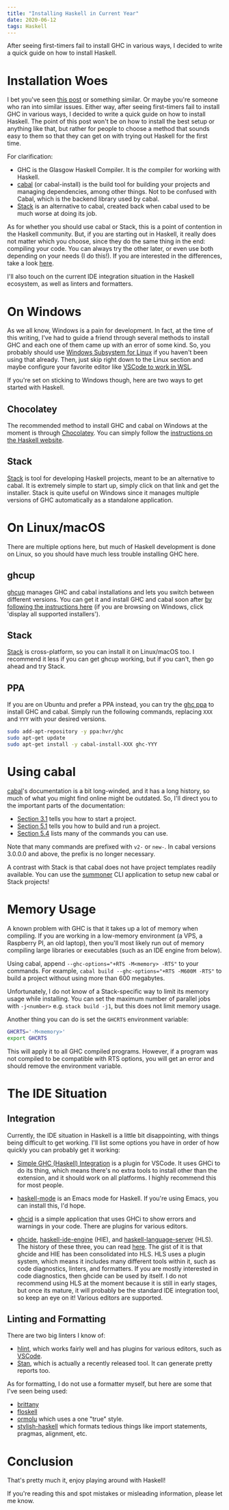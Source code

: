 ```yaml
---
title: "Installing Haskell in Current Year"
date: 2020-06-12
tags: Haskell
---
```


After seeing first-timers fail to install GHC in various ways, I decided to write a quick guide on how to install Haskell.  

# Installation Woes

I bet you've seen [this post](https://reddit.com/r/haskell/comments/guecax/confused_by_the_haskell_installation_options/) or something similar. Or maybe you're someone who ran into similar issues. Either way, after seeing first-timers fail to install GHC in various ways, I decided to write a quick guide on how to install Haskell. The point of this post won't be on how to install the best setup or anything like that, but rather for people to choose a method that sounds easy to them so that they can get on with trying out Haskell for the first time.  

For clarification:

- GHC is the Glasgow Haskell Compiler. It is *the* compiler for working with Haskell.
- [cabal](https://www.haskell.org/cabal/users-guide/intro.html) (or cabal-install) is the build tool for building your projects and managing dependencies, among other things. Not to be confused with Cabal, which is the backend library used by cabal.
- [Stack](https://docs.haskellstack.org/en/stable/README/) is an alternative to cabal, created back when cabal used to be much worse at doing its job.

As for whether you should use cabal or Stack, this is a point of contention in the Haskell community. But, if you are starting out in Haskell, it really does not matter which you choose, since they do the same thing in the end: compiling your code. You can always try the other later, or even use both depending on your needs (I do this!). If you are interested in the differences, take a look [here](https://gist.github.com/merijn/8152d561fb8b011f9313c48d876ceb07).  

I'll also touch on the current IDE integration situation in the Haskell ecosystem, as well as linters and formatters.  

# On Windows

As we all know, Windows is a pain for development. In fact, at the time of this writing, I've had to guide a friend through several methods to install GHC and each one of them came up with an error of some kind. So, you probably should use [Windows Subsystem for Linux](https://docs.microsoft.com/en-us/windows/wsl/) if you haven't been using that already. Then, just skip right down to the Linux section and maybe configure your favorite editor like [VSCode to work in WSL](https://code.visualstudio.com/docs/remote/wsl).  

If you're set on sticking to Windows though, here are two ways to get started with Haskell.  


## Chocolatey

The recommended method to install GHC and cabal on Windows at the moment is through [Chocolatey](https://chocolatey.org/). You can simply follow the [instructions on the Haskell website](https://www.haskell.org/platform/windows.html).  

## Stack

[Stack](https://docs.haskellstack.org/en/stable/README/) is tool for developing Haskell projects, meant to be an alternative to cabal. It is extremely simple to start up, simply click on that link and get the installer. Stack is quite useful on Windows since it manages multiple versions of GHC automatically as a standalone application.  

# On Linux/macOS

There are multiple options here, but much of Haskell development is done on Linux, so you should have much less trouble installing GHC here.  

## ghcup

[ghcup](https://gitlab.haskell.org/haskell/ghcup-hs) manages GHC and cabal installations and lets you switch between different versions. You can get it and install GHC and cabal soon after [by following the instructions here](https://www.haskell.org/ghcup/#) (if you are browsing on Windows, click 'display all supported installers').  

## Stack

[Stack](https://docs.haskellstack.org/en/stable/README/) is cross-platform, so you can install it on Linux/macOS too. I recommend it less if you can get ghcup working, but if you can't, then go ahead and try Stack.  

## PPA

If you are on Ubuntu and prefer a PPA instead, you can try the [ghc ppa](https://launchpad.net/~hvr/+archive/ubuntu/ghc) to install GHC and cabal. Simply run the following commands, replacing `XXX` and `YYY` with your desired versions.  

```sh
sudo add-apt-repository -y ppa:hvr/ghc
sudo apt-get update
sudo apt-get install -y cabal-install-XXX ghc-YYY
```

# Using cabal

[cabal](https://www.haskell.org/cabal/users-guide/intro.html)'s documentation is a bit long-winded, and it has a long history, so much of what you might find online might be outdated. So, I'll direct you to the important parts of the documentation:

- [Section 3.1](https://www.haskell.org/cabal/users-guide/developing-packages.html) tells you how to start a project.
- [Section 5.1](https://www.haskell.org/cabal/users-guide/nix-local-build.html) tells you how to build and run a project.
- [Section 5.4](https://www.haskell.org/cabal/users-guide/nix-local-build.html#commands) lists many of the commands you can use.  

Note that many commands are prefixed with `v2-` or `new-`. In cabal versions 3.0.0.0 and above, the prefix is no longer necessary.  

A contrast with Stack is that cabal does not have project templates readily available. You can use the [summoner](https://github.com/kowainik/summoner) CLI application to setup new cabal or Stack projects!  

# Memory Usage

A known problem with GHC is that it takes up a lot of memory when compiling. If you are working in a low-memory environment (a VPS, a Raspberry PI, an old laptop), then you'll most likely run out of memory compiling large libraries or executables (such as an IDE engine from below).  

Using cabal, append `--ghc-options="+RTS -M<memory> -RTS"` to your commands. For example, `cabal build --ghc-options="+RTS -M600M -RTS"` to build a project without using more than 600 megabytes.  

Unfortunately, I do not know of a Stack-specific way to limit its memory usage while installing. You can set the maximum number of parallel jobs with `-j<number>` e.g. `stack build -j1`, but this does not limit memory usage.  

Another thing you can do is set the `GHCRTS` environment variable:  

```sh
GHCRTS='-M<memory>'
export GHCRTS
```

This will apply it to all GHC compiled programs. However, if a program was not compiled to be compatible with RTS options, you will get an error and should remove the environment variable.  

# The IDE Situation

## Integration

Currently, the IDE situation in Haskell is a little bit disappointing, with things being difficult to get working. I'll list some options you have in order of how quickly you can probably get it working:

- [Simple GHC (Haskell) Integration](https://marketplace.visualstudio.com/items?itemName=dramforever.vscode-ghc-simple) is a plugin for VSCode. It uses GHCi to do its thing, which means there's no extra tools to install other than the extension, and it should work on all platforms. I highly recommend this for most people.

- [haskell-mode](https://github.com/haskell/haskell-mode) is an Emacs mode for Haskell. If you're using Emacs, you can install this, I'd hope.

- [ghcid](https://github.com/ndmitchell/ghcid) is a simple application that uses GHCi to show errors and warnings in your code. There are plugins for various editors.

- [ghcide](https://github.com/digital-asset/ghcide), [haskell-ide-engine](https://github.com/haskell/haskell-ide-engine) (HIE), and [haskell-language-server](https://github.com/haskell/haskell-language-server) (HLS). The history of these three, you can read [here](https://neilmitchell.blogspot.com/2020/01/one-haskell-ide-to-rule-them-all.html). The gist of it is that ghcide and HIE has been consolidated into HLS. HLS uses a plugin system, which means it includes many different tools within it, such as code diagnostics, linters, and formatters. If you are mostly interested in code diagnostics, then ghcide can be used by itself. I do not recommend using HLS at the moment because it is still in early stages, but once its mature, it will probably be the standard IDE integration tool, so keep an eye on it! Various editors are supported.

## Linting and Formatting

There are two big linters I know of:

- [hlint](https://github.com/ndmitchell/hlint), which works fairly well and has plugins for various editors, such as [VSCode](https://marketplace.visualstudio.com/items?itemName=hoovercj.haskell-linter).
- [Stan](https://github.com/kowainik/stan), which is actually a recently released tool. It can generate pretty reports too.

As for formatting, I do not use a formatter myself, but here are some that I've seen being used:

- [brittany](https://github.com/lspitzner/brittany/)
- [floskell](https://github.com/ennocramer/floskell)
- [ormolu](https://github.com/tweag/ormolu) which uses a one "true" style.
- [stylish-haskell](https://github.com/jaspervdj/stylish-haskell) which formats tedious things like import statements, pragmas, alignment, etc.

# Conclusion

That's pretty much it, enjoy playing around with Haskell!  

If you're reading this and spot mistakes or misleading information, please let me know.  
